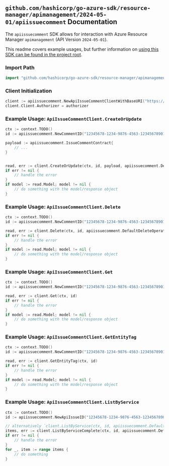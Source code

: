 
## `github.com/hashicorp/go-azure-sdk/resource-manager/apimanagement/2024-05-01/apiissuecomment` Documentation

The `apiissuecomment` SDK allows for interaction with Azure Resource Manager `apimanagement` (API Version `2024-05-01`).

This readme covers example usages, but further information on [using this SDK can be found in the project root](https://github.com/hashicorp/go-azure-sdk/tree/main/docs).

### Import Path

```go
import "github.com/hashicorp/go-azure-sdk/resource-manager/apimanagement/2024-05-01/apiissuecomment"
```


### Client Initialization

```go
client := apiissuecomment.NewApiIssueCommentClientWithBaseURI("https://management.azure.com")
client.Client.Authorizer = authorizer
```


### Example Usage: `ApiIssueCommentClient.CreateOrUpdate`

```go
ctx := context.TODO()
id := apiissuecomment.NewCommentID("12345678-1234-9876-4563-123456789012", "example-resource-group", "serviceValue", "apiIdValue", "issueIdValue", "commentIdValue")

payload := apiissuecomment.IssueCommentContract{
	// ...
}


read, err := client.CreateOrUpdate(ctx, id, payload, apiissuecomment.DefaultCreateOrUpdateOperationOptions())
if err != nil {
	// handle the error
}
if model := read.Model; model != nil {
	// do something with the model/response object
}
```


### Example Usage: `ApiIssueCommentClient.Delete`

```go
ctx := context.TODO()
id := apiissuecomment.NewCommentID("12345678-1234-9876-4563-123456789012", "example-resource-group", "serviceValue", "apiIdValue", "issueIdValue", "commentIdValue")

read, err := client.Delete(ctx, id, apiissuecomment.DefaultDeleteOperationOptions())
if err != nil {
	// handle the error
}
if model := read.Model; model != nil {
	// do something with the model/response object
}
```


### Example Usage: `ApiIssueCommentClient.Get`

```go
ctx := context.TODO()
id := apiissuecomment.NewCommentID("12345678-1234-9876-4563-123456789012", "example-resource-group", "serviceValue", "apiIdValue", "issueIdValue", "commentIdValue")

read, err := client.Get(ctx, id)
if err != nil {
	// handle the error
}
if model := read.Model; model != nil {
	// do something with the model/response object
}
```


### Example Usage: `ApiIssueCommentClient.GetEntityTag`

```go
ctx := context.TODO()
id := apiissuecomment.NewCommentID("12345678-1234-9876-4563-123456789012", "example-resource-group", "serviceValue", "apiIdValue", "issueIdValue", "commentIdValue")

read, err := client.GetEntityTag(ctx, id)
if err != nil {
	// handle the error
}
if model := read.Model; model != nil {
	// do something with the model/response object
}
```


### Example Usage: `ApiIssueCommentClient.ListByService`

```go
ctx := context.TODO()
id := apiissuecomment.NewApiIssueID("12345678-1234-9876-4563-123456789012", "example-resource-group", "serviceValue", "apiIdValue", "issueIdValue")

// alternatively `client.ListByService(ctx, id, apiissuecomment.DefaultListByServiceOperationOptions())` can be used to do batched pagination
items, err := client.ListByServiceComplete(ctx, id, apiissuecomment.DefaultListByServiceOperationOptions())
if err != nil {
	// handle the error
}
for _, item := range items {
	// do something
}
```
